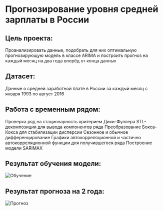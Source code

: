 # Прогнозирование уровня средней зарплаты в России

## Цель проекта: 
Проанализировать данные, подобрать для них оптимальную прогнозирующую модель в классе ARIMA и построить прогноз на каждый месяц на два года вперёд от конца данных

## Датасет:
Данные о средней заработной плате в России за каждый месяц с января 1993 по август 2016

## Работа с временным рядом:
Проверка ряд на стационарность критерием Дики-Фуллера
STL-декомпозиции для вывода компонентов ряда
Преобразование Бокса-Кокса для стабилизации дисперсии
Сезонное и обычное дифференцирование
Графики автокорреляционной и частично автокорреляционной функции для получившегося ряда
Построение модели SARIMAX

## Результат обучения модели:
![Обучение](https://user-images.githubusercontent.com/64748758/129966788-87475456-aa58-4cd4-8251-8077bc51bca3.PNG)

## Результат прогноза на 2 года:
![Прогноз](https://user-images.githubusercontent.com/64748758/129966874-22505c30-8670-4979-bd3c-585416dc895e.png)


